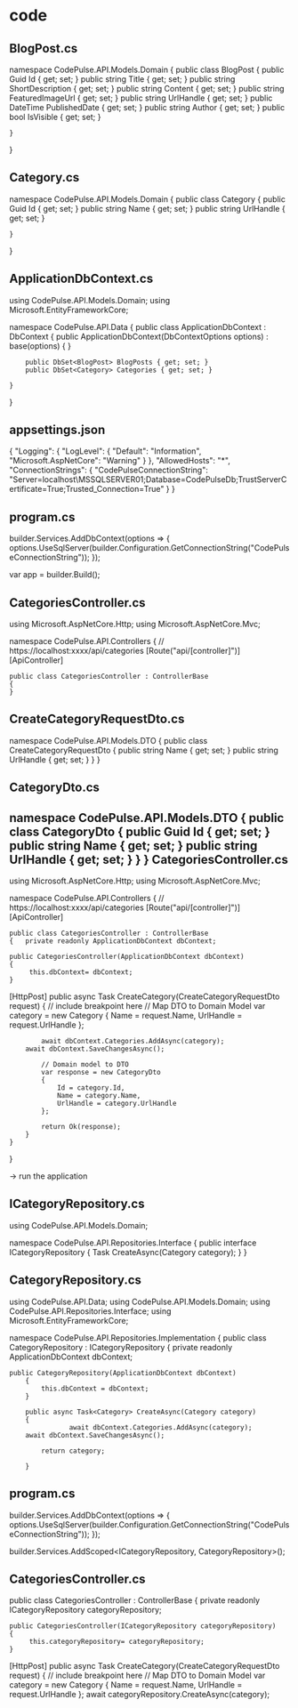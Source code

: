 # code
BlogPost.cs
---------------
namespace CodePulse.API.Models.Domain
{
    public class BlogPost
    {
        public Guid Id { get; set; }
        public string Title { get; set; }
        public string ShortDescription { get; set; }
        public string Content { get; set; }
        public string FeaturedImageUrl { get; set; }
        public string UrlHandle { get; set; }
        public DateTime PublishedDate { get; set; }
        public string Author { get; set; }
        public bool IsVisible { get; set; }

    }
}

Category.cs
--------------
﻿namespace CodePulse.API.Models.Domain
{
    public class Category
    {
        public Guid Id { get; set; }
        public string Name { get; set; }
        public string UrlHandle { get; set; }

    }
}

ApplicationDbContext.cs
----------------------------

﻿using CodePulse.API.Models.Domain;
using Microsoft.EntityFrameworkCore;

namespace CodePulse.API.Data
{
    public class ApplicationDbContext : DbContext
    {
        public ApplicationDbContext(DbContextOptions<ApplicationDbContext> options) : base(options)
        {
        }

        public DbSet<BlogPost> BlogPosts { get; set; }
        public DbSet<Category> Categories { get; set; }
        
    }
}

appsettings.json
------------------
{
  "Logging": {
    "LogLevel": {
      "Default": "Information",
      "Microsoft.AspNetCore": "Warning"
    }
  },
  "AllowedHosts": "*",
  "ConnectionStrings": {
    "CodePulseConnectionString": "Server=localhost\\MSSQLSERVER01;Database=CodePulseDb;TrustServerCertificate=True;Trusted_Connection=True"
  }
}

program.cs
------------

builder.Services.AddDbContext<ApplicationDbContext>(options =>
{
    options.UseSqlServer(builder.Configuration.GetConnectionString("CodePulseConnectionString"));
});

var app = builder.Build();

CategoriesController.cs
------------------------

using Microsoft.AspNetCore.Http;
using Microsoft.AspNetCore.Mvc;

namespace CodePulse.API.Controllers
{
    // https://localhost:xxxx/api/categories
    [Route("api/[controller]")]
    [ApiController]

    public class CategoriesController : ControllerBase
    {
    }



 CreateCategoryRequestDto.cs
---------------------------------
﻿namespace CodePulse.API.Models.DTO
{
    public class CreateCategoryRequestDto
    {
        public string Name { get; set; }
        public string UrlHandle { get; set; }
    }
}

CategoryDto.cs
----------------
﻿namespace CodePulse.API.Models.DTO
{
    public class CategoryDto
    {
        public Guid Id { get; set; }
        public string Name { get; set; }
        public string UrlHandle { get; set; }
    }
}
CategoriesController.cs
------------------------

using Microsoft.AspNetCore.Http;
using Microsoft.AspNetCore.Mvc;

namespace CodePulse.API.Controllers
{
    // https://localhost:xxxx/api/categories
    [Route("api/[controller]")]
    [ApiController]

    public class CategoriesController : ControllerBase
    {	private readonly ApplicationDbContext dbContext;
	
	public CategoriesController(ApplicationDbContext dbContext)
	{
	     this.dbContext= dbContext;
	}
    

[HttpPost]
        public async Task<IActionResult> CreateCategory(CreateCategoryRequestDto request)
        {  // include breakpoint here
            // Map DTO to Domain Model
            var category = new Category
            {
                Name = request.Name,
                UrlHandle = request.UrlHandle
            };

            await dbContext.Categories.AddAsync(category);
  	    await dbContext.SaveChangesAsync();

            // Domain model to DTO
            var response = new CategoryDto
            {
                Id = category.Id,
                Name = category.Name,
                UrlHandle = category.UrlHandle
            };

            return Ok(response);
		}
	}
}

-> run the application


ICategoryRepository.cs
------------------------
﻿using CodePulse.API.Models.Domain;

namespace CodePulse.API.Repositories.Interface
{
    public interface ICategoryRepository
    {
        Task<Category> CreateAsync(Category category);
	}
}


CategoryRepository.cs
----------------------
﻿using CodePulse.API.Data;
using CodePulse.API.Models.Domain;
using CodePulse.API.Repositories.Interface;
using Microsoft.EntityFrameworkCore;

namespace CodePulse.API.Repositories.Implementation
{
    public class CategoryRepository : ICategoryRepository
    {
        private readonly ApplicationDbContext dbContext;
	
	public CategoryRepository(ApplicationDbContext dbContext)
        {
            this.dbContext = dbContext;
        }

        public async Task<Category> CreateAsync(Category category)
        {
		           await dbContext.Categories.AddAsync(category);
  	    await dbContext.SaveChangesAsync();
	    
            return category;
           
        }

program.cs
-----------

builder.Services.AddDbContext<ApplicationDbContext>(options =>
{
    options.UseSqlServer(builder.Configuration.GetConnectionString("CodePulseConnectionString"));
});

builder.Services.AddScoped<ICategoryRepository, CategoryRepository>();

CategoriesController.cs
-------------------------

  public class CategoriesController : ControllerBase
    { private readonly ICategoryRepository categoryRepository;
	
	public CategoriesController(ICategoryRepository categoryRepository)
	{
	     this.categoryRepository= categoryRepository;
	}

[HttpPost]
        public async Task<IActionResult> CreateCategory(CreateCategoryRequestDto request)
        {  // include breakpoint here
            // Map DTO to Domain Model
            var category = new Category
            {
                Name = request.Name,
                UrlHandle = request.UrlHandle
            };
             await categoryRepository.CreateAsync(category);

